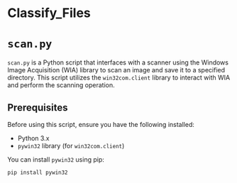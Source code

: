 ﻿# Classify_Files


# `scan.py`

`scan.py` is a Python script that interfaces with a scanner using the Windows Image Acquisition (WIA) library to scan an image and save it to a specified directory. This script utilizes the `win32com.client` library to interact with WIA and perform the scanning operation.

## Prerequisites

Before using this script, ensure you have the following installed:
- Python 3.x
- `pywin32` library (for `win32com.client`)

You can install `pywin32` using pip:

```bash
pip install pywin32


